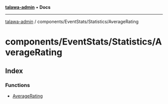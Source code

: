 [**talawa-admin**](../../../../README.md) • **Docs**

***

[talawa-admin](../../../../modules.md) / components/EventStats/Statistics/AverageRating

# components/EventStats/Statistics/AverageRating

## Index

### Functions

- [AverageRating](functions/AverageRating.md)
